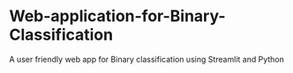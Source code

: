 # Web-application-for-Binary-Classification
A user friendly web app for Binary classification using Streamlit and Python
